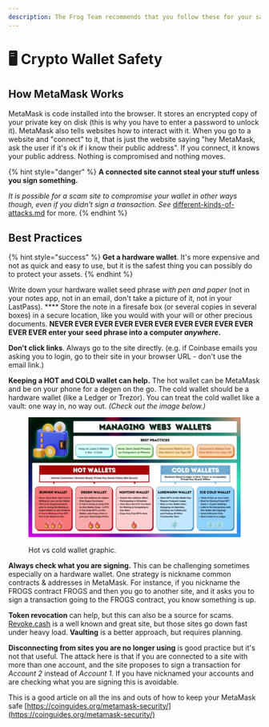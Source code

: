 ```yaml
---
description: The Frog Team recommends that you follow these for your safety.
---
```


# 🖥 Crypto Wallet Safety

## How MetaMask Works

MetaMask is code installed into the browser. It stores an encrypted copy of your private key on disk (this is why you have to enter a password to unlock it). MetaMask also tells websites how to interact with it. When you go to a website and "connect" to it, that is just the website saying "hey MetaMask, ask the user if it's ok if i know their public address". If you connect, it knows your public address. Nothing is compromised and nothing moves.

{% hint style="danger" %}
**A connected site cannot steal your stuff unless you sign something.**

_It is possible for a scam site to compromise your wallet in other ways though, even if you didn't sign a transaction. See_ [different-kinds-of-attacks.md](different-kinds-of-attacks.md "mention") for more.&#x20;
{% endhint %}

## Best Practices

{% hint style="success" %}
**Get a hardware wallet**. It's more expensive and not as quick and easy to use, but it is the safest thing you can possibly do to protect your assets.
{% endhint %}

Write down your hardware wallet seed phrase _with pen and paper_ (not in your notes app, not in an email, don't take a picture of it, not in your LastPass). **** Store the note in a firesafe box (or several copies in several boxes) in a secure location, like you would with your will or other precious documents. **NEVER EVER EVER EVER EVER EVER EVER EVER EVER EVER EVER EVER enter your seed phrase into a computer **_**anywhere**_**.**

**Don't click links**. Always go to the site directly. (e.g. if Coinbase emails you asking you to login, go to their site in your browser URL - don't use the email link.)&#x20;

**Keeping a HOT and COLD wallet can help.** The hot wallet can be MetaMask and be on your phone for a degen on the go. The cold wallet should be a hardware wallet (like a Ledger or Trezor). You can treat the cold wallet like a vault: one way in, no way out. _(Check out the image below.)_

<figure><img src="../../.gitbook/assets/Wallets.png" alt=""><figcaption><p>Hot vs cold wallet graphic.</p></figcaption></figure>

**Always check what you are signing.** This can be challenging sometimes especially on a hardware wallet. One strategy is nickname common contracts & addresses in MetaMask. For instance, if you nickname the FROGS contract FROGS and then you go to another site, and it asks you to sign a transaction going to the FROGS contract, you know something is up.&#x20;

**Token revocation** can help, but this can also be a source for scams. [Revoke.cash](https://revoke.cash/) is a well known and great site, but those sites go down fast under heavy load. **Vaulting** is a better approach, but requires planning.&#x20;

**Disconnecting from sites you are no longer using** is good practice but it's not that useful. The attack here is that if you are connected to a site with more than one account, and the site proposes to sign a transaction for _Account 2_ instead of _Account 1._ If you have nicknamed your accounts and are checking what you are signing this is avoidable.&#x20;

This is a good article on all the ins and outs of how to keep your MetaMask safe [https://coinguides.org/metamask-security/](https://coinguides.org/metamask-security/)
